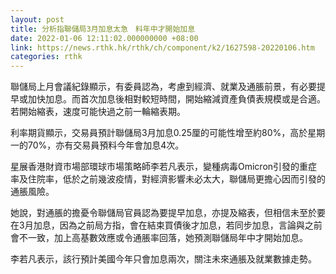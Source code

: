 ```yaml
---
layout: post
title: 分析指聯儲局3月加息太急　料年中才開始加息
date: 2022-01-06 12:11:02.000000000 +08:00
link: https://news.rthk.hk/rthk/ch/component/k2/1627598-20220106.htm
categories: rthk
---
```


聯儲局上月會議紀錄顯示，有委員認為，考慮到經濟、就業及通脹前景，有必要提早或加快加息。而首次加息後相對較短時間，開始縮減資產負債表規模或是合適。若開始縮表，速度可能快過之前一輪縮表期。

利率期貨顯示，交易員預計聯儲局3月加息0.25厘的可能性增至約80%，高於星期一的70%，亦有交易員預料今年會加息4次。

星展香港財資市場部環球市場策略師李若凡表示，變種病毒Omicron引發的重症率及住院率，低於之前幾波疫情，對經濟影響未必太大，聯儲局更擔心因而引發的通脹風險。

她說，對通脹的擔憂令聯儲局官員認為要提早加息，亦提及縮表，但相信未至於要在3月加息，因為之前局方指，會在結束買債後才加息，若同步加息，言論與之前會不一致，加上高基數效應或令通脹率回落，她預測聯儲局年中才開始加息。

李若凡表示，該行預計美國今年只會加息兩次，關注未來通脹及就業數據走勢。
